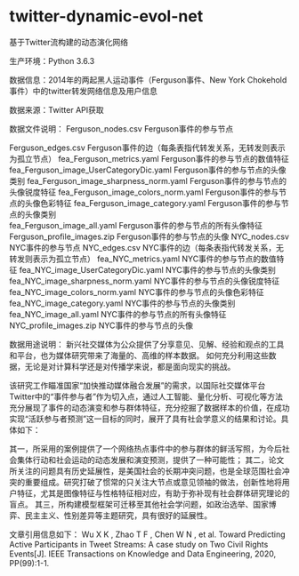 # twitter-dynamic-evol-net

基于Twitter流构建的动态演化网络


生产环境：Python 3.6.3


数据信息：2014年的两起黑人运动事件（Ferguson事件、New York Chokehold事件）中的twitter转发网络信息及用户信息


数据来源：Twitter API获取


数据文件说明：
Ferguson_nodes.csv   						Ferguson事件的参与节点

Ferguson_edges.csv   						Ferguson事件的边（每条表指代转发关系，无转发则表示为孤立节点）
fea_Ferguson_metrics.yaml					Ferguson事件的参与节点的数值特征
fea_Ferguson_image_UserCategoryDic.yaml		Ferguson事件的参与节点的头像类别
fea_Ferguson_image_sharpness_norm.yaml		Ferguson事件的参与节点的头像锐度特征
fea_Ferguson_image_colors_norm.yaml			Ferguson事件的参与节点的头像色彩特征
fea_Ferguson_image_category.yaml			Ferguson事件的参与节点的头像类别	
fea_Ferguson_image_all.yaml					Ferguson事件的参与节点的所有头像特征
Ferguson_profile_images.zip					Ferguson事件的参与节点的头像
NYC_nodes.csv   							NYC事件的参与节点
NYC_edges.csv   							NYC事件的边（每条表指代转发关系，无转发则表示为孤立节点）
fea_NYC_metrics.yaml						NYC事件的参与节点的数值特征
fea_NYC_image_UserCategoryDic.yaml			NYC事件的参与节点的头像类别
fea_NYC_image_sharpness_norm.yaml			NYC事件的参与节点的头像锐度特征
fea_NYC_image_colors_norm.yaml				NYC事件的参与节点的头像色彩特征
fea_NYC_image_category.yaml					NYC事件的参与节点的头像类别	
fea_NYC_image_all.yaml						NYC事件的参与节点的所有头像特征
NYC_profile_images.zip						NYC事件的参与节点的头像


数据用途说明：
新兴社交媒体为公众提供了分享意见、见解、经验和观点的工具和平台，也为媒体研究带来了海量的、高维的样本数据。
如何充分利用这些数据，无论是对计算科学还是对传播学来说，都是面向现实的挑战。

该研究工作瞄准国家“加快推动媒体融合发展”的需求，以国际社交媒体平台Twitter中的“事件参与者”作为切入点，通过人工智能、量化分析、可视化等方法充分展现了事件的动态演变和参与群体特征，充分挖掘了数据样本的价值，在成功实现“活跃参与者预测”这一目标的同时，展开了具有社会学意义的结果和讨论。具体如下：

其一，所采用的案例提供了一个网络热点事件中的参与群体的鲜活写照，为今后社会集体行动和社会运动的动态发展和演变预测，提供了一种可能性；
其二，论文所关注的问题具有历史延展性，是美国社会的长期冲突问题，也是全球范围社会冲突的重要组成。研究打破了惯常的只关注大节点或意见领袖的做法，创新性地将用户特征，尤其是图像特征与性格特征相对应，有助于弥补现有社会群体研究理论的盲点。
其三，所构建模型框架可迁移至其他社会学问题，如政治选举、国家博弈、民主主义、性别差异等主题研究，具有很好的延展性。


文章引用信息如下：
Wu X K , Zhao T F , Chen W N , et al. Toward Predicting Active Participants in Tweet Streams: A case study on Two Civil Rights Events[J]. IEEE Transactions on Knowledge and Data Engineering, 2020, PP(99):1-1.


